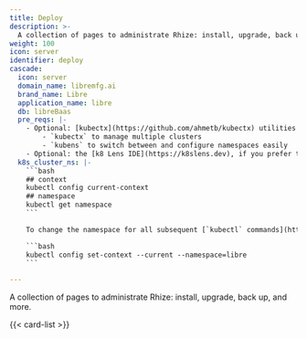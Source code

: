 ```yaml
---
title: Deploy
description: >-
  A collection of pages to administrate Rhize: install, upgrade, back up, and more.
weight: 100
icon: server
identifier: deploy
cascade:
  icon: server
  domain_name: libremfg.ai
  brand_name: Libre
  application_name: libre
  db: libreBaas
  pre_reqs: |-
    - Optional: [kubectx](https://github.com/ahmetb/kubectx) utilities
        - `kubectx` to manage multiple clusters
        - `kubens` to switch between and configure namespaces easily
    - Optional: the [k8 Lens IDE](https://k8slens.dev), if you prefer to use Kubernetes graphically
  k8s_cluster_ns: |-
    ```bash
    ## context
    kubectl config current-context
    ## namespace
    kubectl get namespace
    ```

    To change the namespace for all subsequent [`kubectl` commands](https://kubernetes.io/docs/reference/kubectl/cheatsheet/) to `libre`, run this command:

    ```bash
    kubectl config set-context --current --namespace=libre
    ```

---
```


A collection of pages to administrate Rhize: install, upgrade, back up, and more.


{{< card-list >}}
